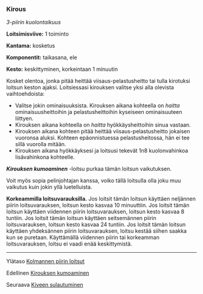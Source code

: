 ### Kirous

*3-piirin kuolontaikuus* 

**Loitsimisviive:** 1 toiminto

**Kantama:** kosketus

**Komponentit:** taikasana, ele

**Kesto:** keskittyminen, korkeintaan 1 minuutin

Kosket olentoa, jonka pitää heittää viisaus-pelastusheitto tai tulla kirotuksi loitsun keston ajaksi. Loitsiessasi kirouksen valitse yksi alla olevista vaihtoehdoista: 
 - Valitse jokin ominaisuuksista. Kirouksen aikana kohteella on *haitta* ominaisuusheittoihin ja pelastusheittoihin kyseiseen ominaisuuteen liittyen. 
 - Kirouksen aikana kohteella on *haitta* hyökkäysheittoihin sinua vastaan. 
 - Kirouksen aikana kohteen pitää heittää viisaus-pelastusheitto jokaisen vuoronsa aluksi. Kohteen epäonnistuessa pelastusheitossa, hän ei tee sillä vuorolla mitään. 
 - Kirouksen aikana hyökkäyksesi ja loitsusi tekevät 1n8 
kuolonvahinkoa lisävahinkona kohteelle. 

***Kirouksen kumoaminen*** -loitsu purkaa tämän loitsun vaikutuksen.

Voit myös sopia pelinjohtajan kanssa, voiko tällä loitsulla olla joku muu vaikutus kuin jokin yllä luetelluista.

**Korkeammilla loitsuvarauksilla.** Jos loitsit tämän loitsun käyttäen neljännen piirin loitsuvarauksen, loitsun kesto kasvaa 10 minuuttiin. Jos loitsit tämän loitsun käyttäen viidennen piirin loitsuvarauksen, loitsun kesto kasvaa 8 tuntiin. Jos loitsit tämän loitsun käyttäen seitsemännen piirin loitsuvarauksen, loitsun kesto kasvaa 24 tuntiin. Jos loitsit tämän loitsun käyttäen yhdeksännen piirin loitsuvarauksen, loitsu kestää siihen saakka kun se puretaan. Käyttämällä viidennen piirin tai korkeamman loitsuvarauksen, loitsu ei vaadi enää keskittymistä.

----

Ylätaso [Kolmannen piirin loitsut](3_piirin_loitsut)

Edellinen [Kirouksen kumoaminen](Kirouksen_kumoaminen)

Seuraava [Kiveen sulautuminen](Kiveen_sulautuminen)
